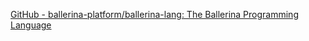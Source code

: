 
[GitHub - ballerina-platform/ballerina-lang: The Ballerina Programming Language](https://github.com/ballerina-platform/ballerina-lang)
